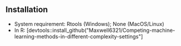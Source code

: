 ## Installation 
- System requirement: Rtools (Windows); None (MacOS/Linux)
- In R: [devtools::install_github("Maxwell6321/Competing-machine-learning-methods-in-different-complexity-settings"]
